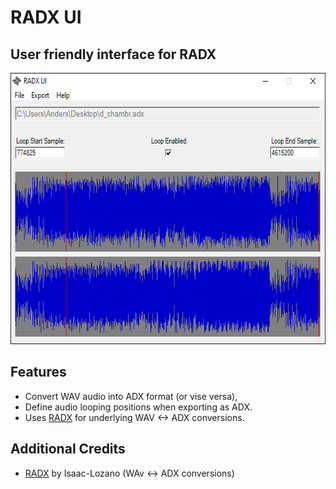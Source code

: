 # RADX UI

## User friendly interface for RADX

<p align="center">
  <img width="603" height="434" src="https://github.com/TurtleMan64/RadxUi/blob/main/Example.png?raw=true">
</p>

## Features

* Convert WAV audio into ADX format (or vise versa), 
* Define audio looping positions when exporting as ADX.
* Uses [RADX](https://github.com/Isaac-Lozano/radx) for underlying WAV <-> ADX conversions.

## Additional Credits

* [RADX](https://github.com/Isaac-Lozano/radx) by Isaac-Lozano (WAv <-> ADX conversions)
